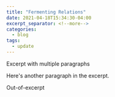 ```yaml
---
title: "Fermenting Relations"
date: 2021-04-18T15:34:30-04:00
excerpt_separator: <!--more-->
categories:
  - blog
tags:
  - update
---
```



Excerpt with multiple paragraphs

Here's another paragraph in the excerpt.
<!--more-->
Out-of-excerpt
